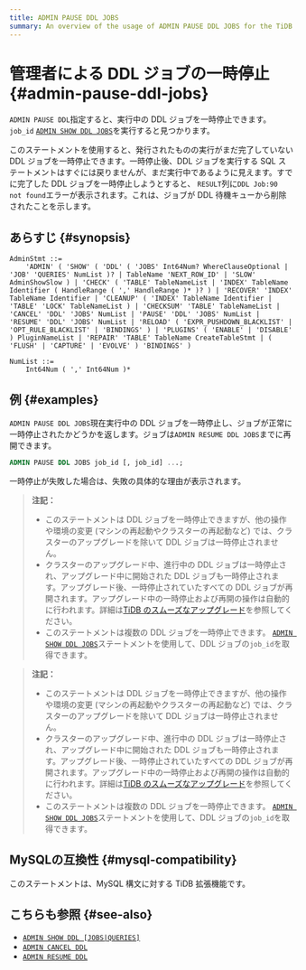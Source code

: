 ```yaml
---
title: ADMIN PAUSE DDL JOBS
summary: An overview of the usage of ADMIN PAUSE DDL JOBS for the TiDB database.
---
```


# 管理者による DDL ジョブの一時停止 {#admin-pause-ddl-jobs}

`ADMIN PAUSE DDL`指定すると、実行中の DDL ジョブを一時停止できます。 `job_id` [`ADMIN SHOW DDL JOBS`](/sql-statements/sql-statement-admin-show-ddl.md)を実行すると見つかります。

このステートメントを使用すると、発行されたものの実行がまだ完了していない DDL ジョブを一時停止できます。一時停止後、DDL ジョブを実行する SQL ステートメントはすぐには戻りませんが、まだ実行中であるように見えます。すでに完了した DDL ジョブを一時停止しようとすると、 `RESULT`列に`DDL Job:90 not found`エラーが表示されます。これは、ジョブが DDL 待機キューから削除されたことを示します。

## あらすじ {#synopsis}

```ebnf+diagram
AdminStmt ::=
    'ADMIN' ( 'SHOW' ( 'DDL' ( 'JOBS' Int64Num? WhereClauseOptional | 'JOB' 'QUERIES' NumList )? | TableName 'NEXT_ROW_ID' | 'SLOW' AdminShowSlow ) | 'CHECK' ( 'TABLE' TableNameList | 'INDEX' TableName Identifier ( HandleRange ( ',' HandleRange )* )? ) | 'RECOVER' 'INDEX' TableName Identifier | 'CLEANUP' ( 'INDEX' TableName Identifier | 'TABLE' 'LOCK' TableNameList ) | 'CHECKSUM' 'TABLE' TableNameList | 'CANCEL' 'DDL' 'JOBS' NumList | 'PAUSE' 'DDL' 'JOBS' NumList | 'RESUME' 'DDL' 'JOBS' NumList | 'RELOAD' ( 'EXPR_PUSHDOWN_BLACKLIST' | 'OPT_RULE_BLACKLIST' | 'BINDINGS' ) | 'PLUGINS' ( 'ENABLE' | 'DISABLE' ) PluginNameList | 'REPAIR' 'TABLE' TableName CreateTableStmt | ( 'FLUSH' | 'CAPTURE' | 'EVOLVE' ) 'BINDINGS' )

NumList ::=
    Int64Num ( ',' Int64Num )*
```

## 例 {#examples}

`ADMIN PAUSE DDL JOBS`現在実行中の DDL ジョブを一時停止し、ジョブが正常に一時停止されたかどうかを返します。ジョブは`ADMIN RESUME DDL JOBS`までに再開できます。

```sql
ADMIN PAUSE DDL JOBS job_id [, job_id] ...;
```

一時停止が失敗した場合は、失敗の具体的な理由が表示されます。

<CustomContent platform="tidb">

> **注記：**
>
> -   このステートメントは DDL ジョブを一時停止できますが、他の操作や環境の変更 (マシンの再起動やクラスターの再起動など) では、クラスターのアップグレードを除いて DDL ジョブは一時停止されません。
> -   クラスターのアップグレード中、進行中の DDL ジョブは一時停止され、アップグレード中に開始された DDL ジョブも一時停止されます。アップグレード後、一時停止されていたすべての DDL ジョブが再開されます。アップグレード中の一時停止および再開の操作は自動的に行われます。詳細は[TiDB のスムーズなアップグレード](/smooth-upgrade-tidb.md)を参照してください。
> -   このステートメントは複数の DDL ジョブを一時停止できます。 [`ADMIN SHOW DDL JOBS`](/sql-statements/sql-statement-admin-show-ddl.md)ステートメントを使用して、DDL ジョブの`job_id`を取得できます。

</CustomContent>
<CustomContent platform="tidb-cloud">

> **注記：**
>
> -   このステートメントは DDL ジョブを一時停止できますが、他の操作や環境の変更 (マシンの再起動やクラスターの再起動など) では、クラスターのアップグレードを除いて DDL ジョブは一時停止されません。
> -   クラスターのアップグレード中、進行中の DDL ジョブは一時停止され、アップグレード中に開始された DDL ジョブも一時停止されます。アップグレード後、一時停止されていたすべての DDL ジョブが再開されます。アップグレード中の一時停止および再開の操作は自動的に行われます。詳細は[TiDB のスムーズなアップグレード](https://docs.pingcap.com/tidb/stable/smooth-upgrade-tidb)を参照してください。
> -   このステートメントは複数の DDL ジョブを一時停止できます。 [`ADMIN SHOW DDL JOBS`](/sql-statements/sql-statement-admin-show-ddl.md)ステートメントを使用して、DDL ジョブの`job_id`を取得できます。

</CustomContent>

## MySQLの互換性 {#mysql-compatibility}

このステートメントは、MySQL 構文に対する TiDB 拡張機能です。

## こちらも参照 {#see-also}

-   [`ADMIN SHOW DDL [JOBS|QUERIES]`](/sql-statements/sql-statement-admin-show-ddl.md)
-   [`ADMIN CANCEL DDL`](/sql-statements/sql-statement-admin-cancel-ddl.md)
-   [`ADMIN RESUME DDL`](/sql-statements/sql-statement-admin-resume-ddl.md)

